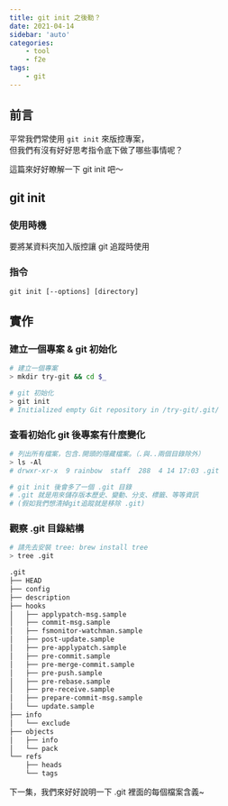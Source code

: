 ```yaml
---
title: git init 之後勒？
date: 2021-04-14
sidebar: 'auto'
categories:
    - tool
    - f2e
tags:
    - git
---
```


## 前言

平常我們常使用 `git init` 來版控專案，<br>
但我們有沒有好好思考指令底下做了哪些事情呢？<br>

這篇來好好瞭解一下 git init 吧～

## git init

### 使用時機

要將某資料夾加入版控讓 git 追蹤時使用

### 指令

```
git init [--options] [directory]
```

## 實作

### 建立一個專案 & git 初始化

```bash
# 建立一個專案
> mkdir try-git && cd $_

# git 初始化
> git init
# Initialized empty Git repository in /try-git/.git/
```

### 查看初始化 git 後專案有什麼變化

```bash
# 列出所有檔案，包含.開頭的隱藏檔案。（.與..兩個目錄除外）
> ls -Al
# drwxr-xr-x  9 rainbow  staff  288  4 14 17:03 .git

# git init 後會多了一個 .git 目錄
# .git 就是用來儲存版本歷史、變動、分支、標籤、等等資訊
# (假如我們想清掉git追蹤就是移除 .git)
```

### 觀察 .git 目錄結構

```bash
# 請先去安裝 tree: brew install tree
> tree .git

.git
├── HEAD
├── config
├── description
├── hooks
│   ├── applypatch-msg.sample
│   ├── commit-msg.sample
│   ├── fsmonitor-watchman.sample
│   ├── post-update.sample
│   ├── pre-applypatch.sample
│   ├── pre-commit.sample
│   ├── pre-merge-commit.sample
│   ├── pre-push.sample
│   ├── pre-rebase.sample
│   ├── pre-receive.sample
│   ├── prepare-commit-msg.sample
│   └── update.sample
├── info
│   └── exclude
├── objects
│   ├── info
│   └── pack
└── refs
    ├── heads
    └── tags
```

下一集，我們來好好說明一下 .git 裡面的每個檔案含義~
